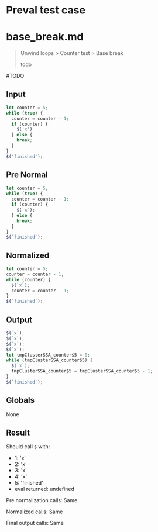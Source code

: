 # Preval test case

# base_break.md

> Unwind loops > Counter test > Base break
>
> todo

#TODO

## Input

`````js filename=intro
let counter = 5;
while (true) {
  counter = counter - 1;
  if (counter) {
    $('x')
  } else {
    break;
  }
}
$('finished');
`````

## Pre Normal

`````js filename=intro
let counter = 5;
while (true) {
  counter = counter - 1;
  if (counter) {
    $(`x`);
  } else {
    break;
  }
}
$(`finished`);
`````

## Normalized

`````js filename=intro
let counter = 5;
counter = counter - 1;
while (counter) {
  $(`x`);
  counter = counter - 1;
}
$(`finished`);
`````

## Output

`````js filename=intro
$(`x`);
$(`x`);
$(`x`);
$(`x`);
let tmpClusterSSA_counter$5 = 0;
while (tmpClusterSSA_counter$5) {
  $(`x`);
  tmpClusterSSA_counter$5 = tmpClusterSSA_counter$5 - 1;
}
$(`finished`);
`````

## Globals

None

## Result

Should call `$` with:
 - 1: 'x'
 - 2: 'x'
 - 3: 'x'
 - 4: 'x'
 - 5: 'finished'
 - eval returned: undefined

Pre normalization calls: Same

Normalized calls: Same

Final output calls: Same
